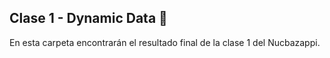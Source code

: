 ## Clase 1 - Dynamic Data 🍕

En esta carpeta encontrarán el resultado final de la clase 1 del Nucbazappi.
